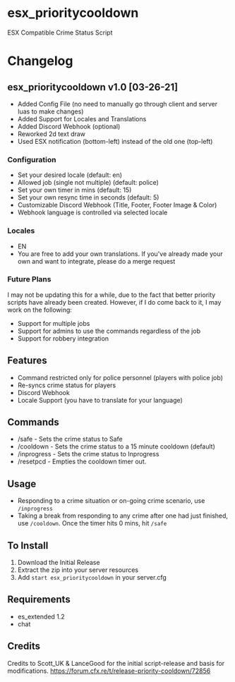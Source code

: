 # esx_prioritycooldown
ESX Compatible Crime Status Script


# Changelog
## esx_prioritycooldown v1.0 [03-26-21]
* Added Config File (no need to manually go through client and server luas to make changes)
* Added Support for Locales and Translations
* Added Discord Webhook (optional)
* Reworked 2d text draw
* Used ESX notification (bottom-left) instead of the old one (top-left)
### Configuration
* Set your desired locale (default: en)
* Allowed job (single not multiple) (default: police)
* Set your own timer in mins (default: 15)
* Set your own resync time in seconds (default: 5)
* Customizable Discord Webhook (Title, Footer, Footer Image & Color)
* Webhook language is controlled via selected locale

### Locales
* EN
* You are free to add your own translations. If you've already made your own and want to integrate, please do a merge request

### Future Plans
I may not be updating this for a while, due to the fact that better priority scripts have already been created.
However, if I do come back to it, I may work on the following:
* Support for multiple jobs
* Support for admins to use the commands regardless of the job 
* Support for robbery integration


## Features
* Command restricted only for police personnel (players with police job)
* Re-syncs crime status for players
* Discord Webhook
* Locale Support (you have to translate for your language)

## Commands
- /safe - Sets the crime status to Safe
- /cooldown - Sets the crime status to a 15 minute cooldown (default)
- /inprogress - Sets the crime status to Inprogress
- /resetpcd - Empties the cooldown timer out. 

## Usage
- Responding to a crime situation or on-going crime scenario, use ```/inprogress```
- Taking a break from responding to any crime after one had just finished, use ```/cooldown```. Once the timer hits 0 mins, hit ```/safe```

## To Install
1. Download the Initial Release
2. Extract the zip into your server resources
3. Add ```start esx_prioritycooldown``` in your server.cfg

## Requirements
- es_extended 1.2
- chat
## Credits
Credits to Scott_UK & LanceGood for the initial script-release and basis for modifications.
https://forum.cfx.re/t/release-priority-cooldown/72856

